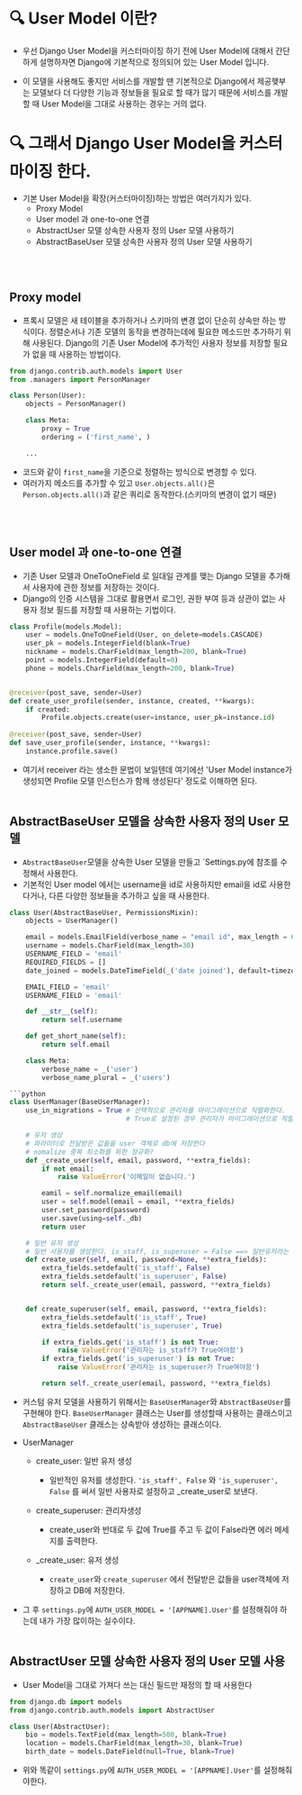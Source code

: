 # 🔍 User Model 이란?
* 우선 Django User Model을 커스터마이징 하기 전에 User Model에 대해서 간단하게 설명하자면 Django에 기본적으로 정의되어 있는 User Model 입니다.

* 이 모델을 사용해도 좋지만 서비스를 개발할 땐 기본적으로 Django에서 제공햊부는 모델보다 더 다양한 기능과 정보들을 필요로 할 때가 많기 때문에 서비스를 개발 할 때 User Model을 그대로 사용하는 경우는 거의 없다.


# 🔍 그래서 Django User Model을 커스터마이징 한다.
* 기본 User Model을 확장(커스터마이징)하는 방법은 여러가지가 있다.
    * Proxy Model
    * User model 과 one-to-one 연결
    * AbstractUser 모델 상속한 사용자 정의 User 모델 사용하기
    * AbstractBaseUser 모델 상속한 사용자 정의 User 모델 사용하기

<br><br>
## Proxy model
* 프록시 모델은 새 테이블을 추가하거나 스키마의 변경 없이 단순히 상속만 하는 방식이다. 정렬순서나 기존 모델의 동작을 변경하는데에 필요한 메소드만 추가하기 위해 사용된다. Django의 기존 User Model에 추가적인 사용자 정보를 저장할 필요가 없을 때 사용하는 방법이다.

```python
from django.contrib.auth.models import User
from .managers import PersonManager

class Person(User):
    objects = PersonManager()

    class Meta:
        proxy = True
        ordering = ('first_name', )

    ...
```
* 코드와 같이 `first_name`을 기준으로 정렬하는 방식으로 변경할 수 있다.
* 여러가지 메소드를 추가할 수 있고 `User.objects.all()`은 `Person.objects.all()`과 같은 쿼리로 동작한다.(스키마의 변경이 없기 때문)

<br><br>

## User model 과 one-to-one 연결

* 기존 User 모델과 OneToOneField 로 일대일 관계를 맺는 Django 모델을 추가해서 사용자에 관한 정보를 저장하는 것이다.
* Django의 인증 시스템을 그대로 활용면서 로그인, 권한 부여 등과 상관이 없는 사용자 정보 필드를 저장할 때 사용하는 기법이다.

```python
class Profile(models.Model):
    user = models.OneToOneField(User, on_delete=models.CASCADE)
    user_pk = models.IntegerField(blank=True)
    nickname = models.CharField(max_length=200, blank=True)
    point = models.IntegerField(default=0)
    phone = models.CharField(max_length=200, blank=True)


@receiver(post_save, sender=User)
def create_user_profile(sender, instance, created, **kwargs):
    if created:
        Profile.objects.create(user=instance, user_pk=instance.id)
    
@receiver(post_save, sender=User)
def save_user_profile(sender, instance, **kwargs):
    instance.profile.save()
```
* 여기서 receiver 라는 생소한 문법이 보일텐데 여기에선 'User Model instance가 생성되면 Profile 모델 인스턴스가 함께 생성된다' 정도로 이해하면 된다.
<br><br>

## AbstractBaseUser 모델을 상속한 사용자 정의 User 모델

* `AbstractBaseUser`모델을 상속한 User 모델을 만들고 `Settings.py에 참조를 수정해서 사용한다.
* 기본적인 User model 에서는 username을 id로 사용하지만 email을 id로 사용한다거나, 다른 다양한 정보들을 추가하고 싶을 때 사용한다.

```python
class User(AbstractBaseUser, PermissionsMixin):
    objects = UserManager()

    email = models.EmailField(verbose_name = "email id", max_length = 64, unique = True)
    username = models.CharField(max_length=30)
    USERNAME_FIELD = 'email'
    REQUIRED_FIELDS = []
    date_joined = models.DateTimeField(_('date joined'), default=timezone.now)

    EMAIL_FIELD = 'email'
    USERNAME_FIELD = 'email'

    def __str__(self):
        return self.username

    def get_short_name(self):
        return self.email

    class Meta:
        verbose_name = _('user')
        verbose_name_plural = _('users')

```python
class UserManager(BaseUserManager):
    use_in_migrations = True # 선택적으로 관리자를 마이그레이션으로 직렬화한다.
                             # True로 설정된 경우 관리자가 마이그레이션으로 직렬화되며...?

    # 유저 생성
    # 파라미터로 전달받은 값들을 user 객체로 db에 저장한다
    # nomalize 중복 최소화를 위한 정규화?
    def _create_user(self, email, password, **extra_fields):
        if not email:
            raise ValueError('이메일이 없습니다.')

        eamil = self.normalize_email(email)
        user = self.model(email = email, **extra_fields)
        user.set_password(password)
        user.save(using=self._db)
        return user

    # 일반 유저 생성
    # 일반 사용자를 생성한다. is_staff, is_superuser = False ==> 일반유저라는 뜻
    def create_user(self, email, password=None, **extra_fields):
        extra_fields.setdefault('is_staff', False)
        extra_fields.setdefault('is_superuser', False)
        return self._create_user(email, password, **extra_fields)


    def create_superuser(self, email, password, **extra_fields):
        extra_fields.setdefault('is_staff', True)
        extra_fields.setdefault('is_superuser', True)

        if extra_fields.get('is_staff') is not True:
            raise ValueError('관리자는 is_staff가 True여야함')
        if extra_fields.get('is_superuser') is not True:
            raise ValueError('관리자는 is_superuser가 True여야함')

        return self._create_user(email, password, **extra_fields)
```

* 커스텀 유저 모델을 사용하기 위해서는 `BaseUserManager`와 `AbstractBaseUser`를 구현해야 한다. `BaseUserManager` 클래스는 User를 생성할때 사용하는 클래스이고 `AbstractBaseUser` 클래스는 상속받아 생성하는 클래스이다.

* UserManager
    * create_user: 일반 유저 생성
        * 일반적인 유저를 생성한다.
        `'is_staff', False` 와
        `'is_superuser', False` 를 써서 일반 사용자로 설정하고 _create_user로 보낸다.

    * create_superuser: 관리자생성
        * create_user와 반대로 두 값에 True를 주고 두 값이 False라면 에러 메세지를 출력한다.

    * _create_user: 유저 생성
        * `create_user`와 `create_superuser` 에서 전달받은 값들을 user객체에 저장하고 DB에 저장한다.

* 그 후 `settings.py`에 `AUTH_USER_MODEL = '[APPNAME].User'`를 설정해줘야 하는데 내가 가장 많이하는 실수이다.
<br><br>

## AbstractUser 모델 상속한 사용자 정의 User 모델 사용

* User Model을 그대로 가져다 쓰는 대신 필드만 재정의 할 때 사용한다

```python
from django.db import models
from django.contrib.auth.models import AbstractUser

class User(AbstractUser):
    bio = models.TextField(max_length=500, blank=True)
    location = models.CharField(max_length=30, blank=True)
    birth_date = models.DateField(null=True, blank=True)
```

* 위와 똑같이  `settings.py`에 `AUTH_USER_MODEL = '[APPNAME].User'`를 설정해줘야한다.